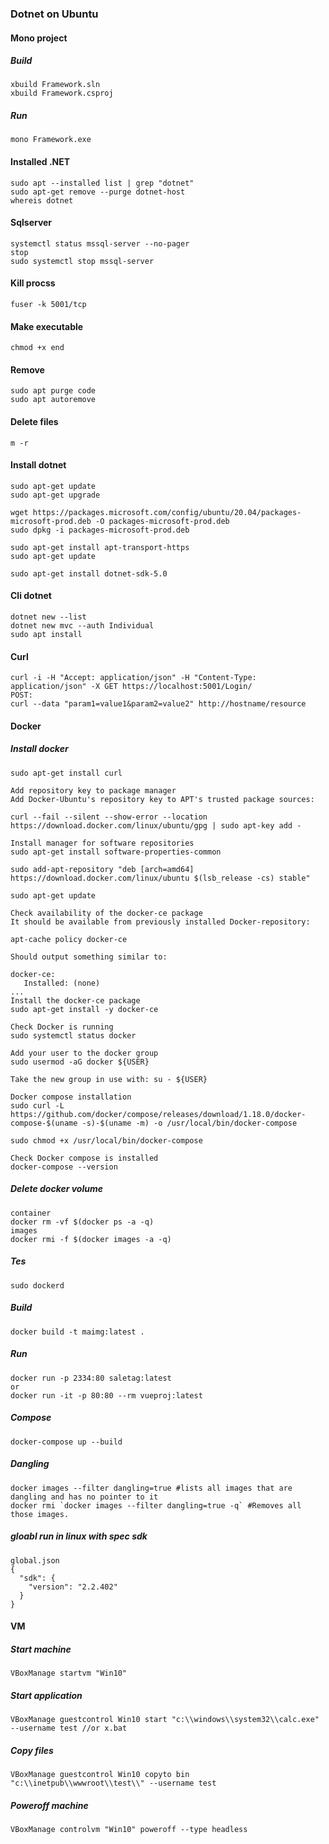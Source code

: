 ### Dotnet on Ubuntu

#### Mono project

##### Build
```
xbuild Framework.sln
xbuild Framework.csproj
```
##### Run
```
mono Framework.exe
```

#### Installed .NET
```
sudo apt --installed list | grep "dotnet"
sudo apt-get remove --purge dotnet-host
whereis dotnet
```

#### Sqlserver
```
systemctl status mssql-server --no-pager
stop
sudo systemctl stop mssql-server
```

#### Kill procss
```
fuser -k 5001/tcp
```

#### Make executable
```
chmod +x end
```


#### Remove
```
sudo apt purge code
sudo apt autoremove
```

#### Delete files
```
m -r
```

#### Install dotnet
```
sudo apt-get update
sudo apt-get upgrade

wget https://packages.microsoft.com/config/ubuntu/20.04/packages-microsoft-prod.deb -O packages-microsoft-prod.deb
sudo dpkg -i packages-microsoft-prod.deb

sudo apt-get install apt-transport-https
sudo apt-get update

sudo apt-get install dotnet-sdk-5.0
```

#### Cli dotnet
```
dotnet new --list
dotnet new mvc --auth Individual 
sudo apt install
```

#### Curl
```
curl -i -H "Accept: application/json" -H "Content-Type: application/json" -X GET https://localhost:5001/Login/
POST:
curl --data "param1=value1&param2=value2" http://hostname/resource
```

#### Docker
##### Install docker
```
sudo apt-get install curl

Add repository key to package manager
Add Docker-Ubuntu's repository key to APT's trusted package sources:

curl --fail --silent --show-error --location https://download.docker.com/linux/ubuntu/gpg | sudo apt-key add -

Install manager for software repositories
sudo apt-get install software-properties-common

sudo add-apt-repository "deb [arch=amd64] https://download.docker.com/linux/ubuntu $(lsb_release -cs) stable"

sudo apt-get update

Check availability of the docker-ce package
It should be available from previously installed Docker-repository:

apt-cache policy docker-ce

Should output something similar to:

docker-ce:
   Installed: (none)
...
Install the docker-ce package
sudo apt-get install -y docker-ce

Check Docker is running
sudo systemctl status docker

Add your user to the docker group
sudo usermod -aG docker ${USER}

Take the new group in use with: su - ${USER}

Docker compose installation
sudo curl -L https://github.com/docker/compose/releases/download/1.18.0/docker-compose-$(uname -s)-$(uname -m) -o /usr/local/bin/docker-compose

sudo chmod +x /usr/local/bin/docker-compose

Check Docker compose is installed
docker-compose --version
```
##### Delete docker volume
```
container
docker rm -vf $(docker ps -a -q)
images
docker rmi -f $(docker images -a -q)
```
##### Tes
```
sudo dockerd
```
##### Build
```
docker build -t maimg:latest .
```
##### Run
```
docker run -p 2334:80 saletag:latest
or
docker run -it -p 80:80 --rm vueproj:latest
```

##### Compose
```
docker-compose up --build
```

##### Dangling
```
docker images --filter dangling=true #lists all images that are dangling and has no pointer to it
docker rmi `docker images --filter dangling=true -q` #Removes all those images.
```
##### gloabl run in linux with spec sdk
```
global.json
{
  "sdk": {
    "version": "2.2.402"
  }
}
```
#### VM
##### Start machine
```
VBoxManage startvm "Win10"
```

##### Start application
```
VBoxManage guestcontrol Win10 start "c:\\windows\\system32\\calc.exe" --username test //or x.bat
```
##### Copy files
```
VBoxManage guestcontrol Win10 copyto bin "c:\\inetpub\\wwwroot\\test\\" --username test
```
##### Poweroff machine
```
VBoxManage controlvm "Win10" poweroff --type headless
```
